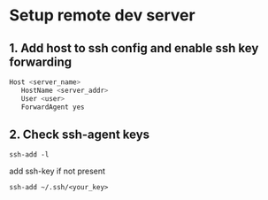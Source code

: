 # Setup remote dev server

## 1. Add host to ssh config and enable ssh key forwarding

```bash
Host <server_name>
   HostName <server_addr>
   User <user>
   ForwardAgent yes
```

## 2. Check ssh-agent keys

```
ssh-add -l
```

add ssh-key if not present

```
ssh-add ~/.ssh/<your_key>
```

